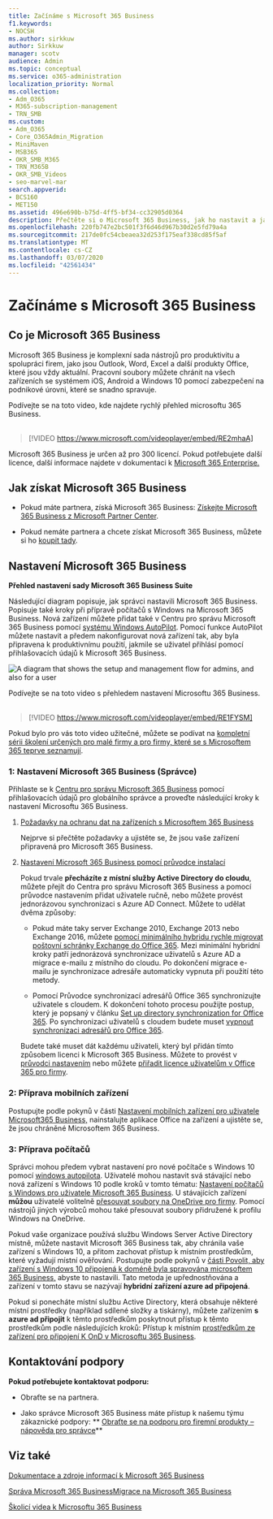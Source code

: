 ```yaml
---
title: Začínáme s Microsoft 365 Business
f1.keywords:
- NOCSH
ms.author: sirkkuw
author: Sirkkuw
manager: scotv
audience: Admin
ms.topic: conceptual
ms.service: o365-administration
localization_priority: Normal
ms.collection:
- Adm_O365
- M365-subscription-management
- TRN_SMB
ms.custom:
- Adm_O365
- Core_O365Admin_Migration
- MiniMaven
- MSB365
- OKR_SMB_M365
- TRN_M365B
- OKR_SMB_Videos
- seo-marvel-mar
search.appverid:
- BCS160
- MET150
ms.assetid: 496e690b-b75d-4ff5-bf34-cc32905d0364
description: Přečtěte si o Microsoft 365 Business, jak ho nastavit a jak připravit zařízení a počítače uživatelů, abyste zajistili, že jsou chráněni Microsoftem 365 Business.
ms.openlocfilehash: 220fb747e2bc501f3f6d46d967b30d2e5fd79a4a
ms.sourcegitcommit: 217de0fc54cbeaea32d253f175eaf338cd85f5af
ms.translationtype: MT
ms.contentlocale: cs-CZ
ms.lasthandoff: 03/07/2020
ms.locfileid: "42561434"
---
```

# <a name="get-started-with-microsoft-365-business"></a>Začínáme s Microsoft 365 Business

## <a name="what-is-microsoft-365-business"></a>Co je Microsoft 365 Business

Microsoft 365 Business je komplexní sada nástrojů pro produktivitu a spolupráci firem, jako jsou Outlook, Word, Excel a další produkty Office, které jsou vždy aktuální. Pracovní soubory můžete chránit na všech zařízeních se systémem iOS, Android a Windows 10 pomocí zabezpečení na podnikové úrovni, které se snadno spravuje.

Podívejte se na toto video, kde najdete rychlý přehled microsoftu 365 Business.<br><br>

> [!VIDEO https://www.microsoft.com/videoplayer/embed/RE2mhaA] 
  
Microsoft 365 Business je určen až pro 300 licencí. Pokud potřebujete další licence, další informace najdete v dokumentaci k [Microsoft 365 Enterprise.](https://go.microsoft.com/fwlink/p/?linkid=860986) 
  
## <a name="get-microsoft-365-business"></a>Jak získat Microsoft 365 Business

- Pokud máte partnera, získá Microsoft 365 Business: [Získejte Microsoft 365 Business z Microsoft Partner Center](get-microsoft-365-business.md).
    
- Pokud nemáte partnera a chcete získat Microsoft 365 Business, můžete si ho [koupit tady](https://www.microsoft.com/microsoft-365/business).
    
## <a name="set-up-microsoft-365-business"></a>Nastavení Microsoft 365 Business

 **Přehled nastavení sady Microsoft 365 Business Suite**
  
Následující diagram popisuje, jak správci nastavili Microsoft 365 Business. Popisuje také kroky při přípravě počítačů s Windows na Microsoft 365 Business. Nová zařízení můžete přidat také v Centru pro správu Microsoft 365 Business pomocí [systému Windows AutoPilot](add-autopilot-devices-and-profile.md). Pomocí funkce AutoPilot můžete nastavit a předem nakonfigurovat nová zařízení tak, aby byla připravena k produktivnímu použití, jakmile se uživatel přihlásí pomocí přihlašovacích údajů k Microsoft 365 Business.
  
![A diagram that shows the setup and management flow for admins, and also for a user](../media/249f81fc-7e79-44c7-8425-3a0b7b651c3b.png)

Podívejte se na toto video s přehledem nastavení Microsoftu 365 Business.<br><br>

> [!VIDEO https://www.microsoft.com/videoplayer/embed/RE1FYSM] 

Pokud bylo pro vás toto video užitečné, můžete se podívat na [kompletní sérii školení určených pro malé firmy a pro firmy, které se s Microsoftem 365 teprve seznamují](https://support.office.com/article/6ab4bbcd-79cf-4000-a0bd-d42ce4d12816).

  
### <a name="1-set-up-microsoft-365-business-admin"></a>1: Nastavení Microsoft 365 Business (Správce)

Přihlaste se k [Centru pro správu Microsoft 365 Business](https://portal.office.com/adminportal/home) pomocí přihlašovacích údajů pro globálního správce a proveďte následující kroky k nastavení Microsoftu 365 Business. 
  
1. [Požadavky na ochranu dat na zařízeních s Microsoftem 365 Business](pre-requisites-for-data-protection.md)
    
    Nejprve si přečtěte požadavky a ujistěte se, že jsou vaše zařízení připravená pro Microsoft 365 Business.
    
2. [Nastavení Microsoft 365 Business pomocí průvodce instalací](set-up.md)
    
    Pokud trvale **přecházíte z místní služby Active Directory do cloudu**, můžete přejít do Centra pro správu Microsoft 365 Business a pomocí průvodce nastavením přidat uživatele ručně, nebo můžete provést jednorázovou synchronizaci s Azure AD Connect. Můžete to udělat dvěma způsoby: 
    
    - Pokud máte taky server Exchange 2010, Exchange 2013 nebo Exchange 2016, můžete [pomocí minimálního hybridu rychle migrovat poštovní schránky Exchange do Office 365](https://support.office.com/article/fdecceed-0702-4af3-85be-f2a0013937ef). Mezi minimální hybridní kroky patří jednorázová synchronizace uživatelů s Azure AD a migrace e-mailu z místního do cloudu. Po dokončení migrace e-mailu je synchronizace adresáře automaticky vypnuta při použití této metody.
    
    - Pomocí Průvodce synchronizací adresářů Office 365 synchronizujte uživatele s cloudem. K dokončení tohoto procesu použijte postup, který je popsaný v článku [Set up directory synchronization for Office 365](https://support.office.com/article/1b3b5318-6977-42ed-b5c7-96fa74b08846). Po synchronizaci uživatelů s cloudem budete muset [vypnout synchronizaci adresářů pro Office 365](https://support.office.com/article/ee5f861e-bd48-4267-83d1-a4ead4b4a00d).
    
    Budete také muset dát každému uživateli, který byl přidán tímto způsobem licenci k Microsoft 365 Business. Můžete to provést v [průvodci nastavením](set-up.md) nebo můžete [přiřadit licence uživatelům v Office 365 pro firmy](https://support.office.com/article/997596B5-4173-4627-B915-36ABAC6786DC).
    
### <a name="2-prepare-mobile-devices"></a>2: Příprava mobilních zařízení

Postupujte podle pokynů v části [Nastavení mobilních zařízení pro uživatele Microsoft365 Business,](set-up-mobile-devices.md) nainstalujte aplikace Office na zařízení a ujistěte se, že jsou chráněné Microsoftem 365 Business. 
  
### <a name="3-prepare-pcs"></a>3: Příprava počítačů

Správci mohou předem vybrat nastavení pro nové počítače s Windows 10 pomocí [windows autopilota](add-autopilot-devices-and-profile.md). Uživatelé mohou nastavit svá stávající nebo nová zařízení s Windows 10 podle kroků v tomto tématu: [Nastavení počítačů s Windows pro uživatele Microsoft 365 Business](set-up-windows-devices.md). U stávajících zařízení **můžou** uživatelé volitelně [přesouvat soubory na OneDrive pro firmy](move-files-to-onedrive.md). Pomocí nástrojů jiných výrobců mohou také přesouvat soubory přidružené k profilu Windows na OneDrive.
  
Pokud vaše organizace používá službu Windows Server Active Directory místně, můžete nastavit Microsoft 365 Business tak, aby chránila vaše zařízení s Windows 10, a přitom zachovat přístup k místním prostředkům, které vyžadují místní ověřování. Postupujte podle pokynů v [části Povolit, aby zařízení s Windows 10 připojená k doméně byla spravována microsoftem 365 Business,](manage-windows-devices.md) abyste to nastavili. Tato metoda je upřednostňována a zařízení v tomto stavu se nazývají **hybridní zařízení azure ad připojená**. 
  
Pokud si ponecháte místní službu Active Directory, která obsahuje některé místní prostředky (například sdílené složky a tiskárny), můžete zařízením **s azure ad připojit** k těmto prostředkům poskytnout přístup k těmto prostředkům podle následujících kroků: Přístup k místním [prostředkům ze zařízení pro připojení K OnD v Microsoftu 365 Business](access-resources.md).
  
  
## <a name="contact-support"></a>Kontaktování podpory

 **Pokud potřebujete kontaktovat podporu:**
  
- Obraťte se na partnera.
    
- Jako správce Microsoft 365 Business máte přístup k našemu týmu zákaznické podpory: ** [Obraťte se na podporu pro firemní produkty – nápověda pro správce](https://support.office.com/article/32a17ca7-6fa0-4870-8a8d-e25ba4ccfd4b)**
    
## <a name="see-also"></a>Viz také

[Dokumentace a zdroje informací k Microsoft 365 Business](https://go.microsoft.com/fwlink/p/?linkid=853701)
  
[Správa Microsoft 365 Business](manage.md)[Migrace na Microsoft 365 Business](migrate-to-microsoft-365-business.md)

[Školicí videa k Microsoftu 365 Business](https://support.office.com/article/6ab4bbcd-79cf-4000-a0bd-d42ce4d12816) 
